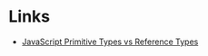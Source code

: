 # Links

* [JavaScript Primitive Types vs Reference Types](https://www.youtube.com/watch?v=mh-hPzDfb_Q)

